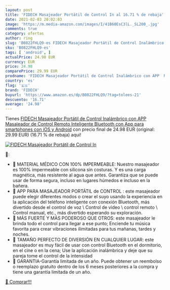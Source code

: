 ```yaml
---
layout: post
title: 'FIDECH Masajeador Portátil de Control In al 16.71 % de rebaja'
date: 2021-02-03 20:02:03
image: 'https://m.media-amazon.com/images/I/41B60EsC3lL._SL200_.jpg'
comments: true
category: ofertas
author: ring
slug: 'B0822FHLQ9-es FIDECH Masajeador Portátil de Control Inalámbrico con APP...'
sku: 'B0822FHLQ9-es'
tags: [ 'android', ]
actualPrice: 24.98 EUR
currency: EUR
price: 24.98
comparePrice: 29.99 EUR
prodname: 'FIDECH Masajeador Portátil de Control Inalámbrico con APP  Masajeador de Control Remoto Inteligente Bluetooth con App para smartphones con iOS y Android'
country: 'es'
flag: '🇪🇸'
brand: 'FIDECH'
buyurl: 'https://www.amazon.es/dp/B0822FHLQ9/?tag=tolees-21'
descuento: '16.71'
average: '24.98'
---
```


Tienes [FIDECH Masajeador Portátil de Control Inalámbrico con APP  Masajeador de Control Remoto Inteligente Bluetooth con App para smartphones con iOS y Android](https://www.amazon.es/dp/B0822FHLQ9/?tag=tolees-21) con precio final de  24.98 EUR (original: 29.99 EUR) (16.71 %  de rebaja) aqui!

[![FIDECH Masajeador Portátil de Control In](https://m.media-amazon.com/images/I/41B60EsC3lL._SL200_.jpg)](https://www.amazon.es/dp/B0822FHLQ9/?tag=tolees-21)

🔎:

- 💋 MATERIAL MÉDICO CON 100% IMPERMEABLE: Nuestro masajeador es 100% impermeable con silicona sin costuras. Y es una carga magnética, más resistente al agua que antes. Garantiza que se puede usar de forma segura, incluso en lugares húmedos e incluso en la bañera.
- 💋 APP PARA MASAJEADOR PORTÁTIL de CONTROL : este masajeador puede elegir diferentes modos o crear el suyo usando la experiencia en la aplicación del teléfono inteligente con conexión Bluetooth, más divertido desde el control de voz \ Control de video \ control remoto \ Control manual, etc., más divertido esperando su exploración.
- 💋 MÁS FUERTE Y MÁS PODEROSO QUE OTROS: este masajeador le brinda todo el control para llegar a ese punto; Enciende tu música favorita para crear vibraciones ilimitadas para tus mañanas, tardes y noches.
- 💋 TAMAÑO PERFECTO DE DIVERSIÓN EN CUALQUIER LUGAR: este masajeador es muy fácil de usar con control Bluetooth en el dormitorio, en el cine o en la cena; Use la aplicación inalámbrica y deje que su pareja tome el control de la intensidad
- 💋 GARANTIA-Garantía limitada de un año. Puede obtener un reembolso o reemplazo gratuito dentro de los 6 meses posteriores a la compra y tiene una garantía limitada de un año.

[🛒 Comprar!!!](https://www.amazon.es/dp/B0822FHLQ9/?tag=tolees-21)
